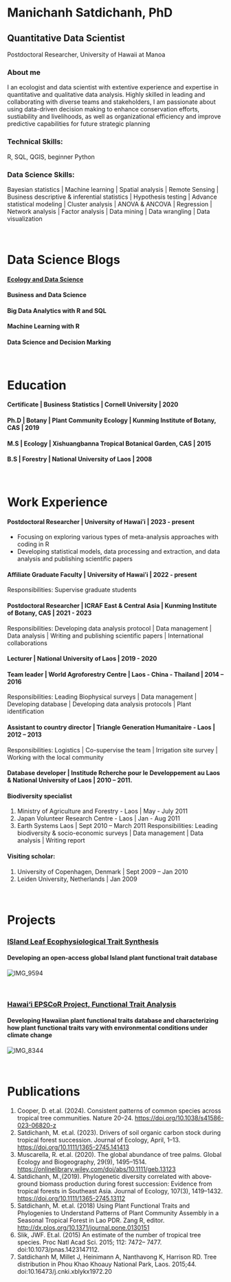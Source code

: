 # Manichanh Satdichanh, PhD
## Quantitative Data Scientist
Postdoctoral Researcher, University of Hawaii at Manoa

### About me
I an ecologist and data scientist with extentive experience and expertise in quantitative and qualitative data analysis. Highly skilled in leading and collaborating with diverse teams and stakeholders, I am passionate about using data-driven decision making to enhance conservation efforts, sustiability and livelihoods, as well as organizational efficiency and improve predictive capabilities for future strategic planning

### Technical Skills: 
R, SQL, QGIS, beginner Python

### Data Science Skills: 
Bayesian statistics | Machine learning | Spatial analysis | Remote Sensing | Business descriptive & inferential statistics | Hypothesis testing | Advance statistical modeling | Cluster analysis | ANOVA & ANCOVA | Regression | Network analysis | Factor analysis | Data mining | Data wrangling | Data visualization 

<br>

# Data Science Blogs
#### [Ecology and Data Science](https://rpubs.com/satdichanhRmarkdown/1142489)
#### Business and Data Science
#### Big Data Analytics with R and SQL
#### Machine Learning with R
#### Data Science and Decision Marking

<br>

# Education
#### Certificate | Business Statistics | Cornell University | 2020
#### Ph.D | Botany | Plant Community Ecology | Kunming Institute of Botany, CAS | 2019
#### M.S | Ecology | Xishuangbanna Tropical Botanical Garden, CAS | 2015
#### B.S | Forestry | National University of Laos | 2008

<br>

# Work Experience
#### Postdoctoral Researcher | University of Hawaiʻi | 2023 - present
- Focusing on exploring various types of meta-analysis approaches with coding in R
- Developing statistical models, data processing and extraction, and data analysis and publishing scientific papers

#### Affiliate Graduate Faculty | University of Hawaiʻi | 2022 - present
Responsibilities: Supervise graduate students
#### Postdoctoral Researcher | ICRAF East & Central Asia | Kunming Institute of Botany, CAS | 2021 - 2023
Responsibilities: Developing data analysis protocol | Data management | Data analysis | Writing and publishing scientific papers | International collaborations
#### Lecturer | National University of Laos | 2019 - 2020
#### Team leader | World Agroforestry Centre | Laos - China - Thailand | 2014 – 2016
Responsibilities: Leading Biophysical surveys | Data management | Developing database | Developing data analysis protocols | Plant identification
#### Assistant to country director | Triangle Generation Humanitaire - Laos | 2012 – 2013
Responsibilities: Logistics | Co-supervise the team | Irrigation site survey | Working with the local community

#### Database developer | Institude Rcherche pour le Developpement au Laos & National University of Laos | 2010 – 2011. 

#### Biodiversity specialist 
1. Ministry of Agriculture and Forestry - Laos | May - July 2011
2. Japan Volunteer Research Centre - Laos | Jan - Aug 2011
3. Earth Systems Laos | Sept 2010 – March 2011
Responsibilities: Leading biodiversity & socio-economic surveys | Data management | Data analysis | Writing report

#### Visiting scholar:
1. University of Copenhagen, Denmark | Sept 2009 – Jan 2010
2. Leiden University, Netherlands | Jan 2009

<br>

# Projects

### [ISland Leaf Ecophysiological Trait Synthesis](https://www.fondationbiodiversite.fr/en/the-frb-in-action/programs-and-projects/le-cesab/islets/)
#### Developing an open-access global Island plant functional trait database
![IMG_9594](https://github.com/satdichanh/datascience-portfolio.org/assets/50197613/cce102c3-9340-43df-99b5-60a06611fbda)

<br> 

### [Hawai‘i EPSCoR Project, Functional Trait Analysis](https://hawaii.edu/epscor/functional-trait-analysis/)
#### Developing Hawaiian plant functional traits database and characterizing how plant functional traits vary with environmental conditions under climate change

![IMG_8344](https://github.com/satdichanh/datascience-portfolio.org/assets/50197613/ca2a67f5-6654-4838-bafb-122df753cd2a)

<br>

# Publications
1.	Cooper, D. et.al. (2024). Consistent patterns of common species across tropical tree communities. Nature 20–24. https://doi.org/10.1038/s41586-023-06820-z
2.	Satdichanh, M. et.al. (2023). Drivers of soil organic carbon stock during tropical forest succession. Journal of Ecology, April, 1–13. https://doi.org/10.1111/1365-2745.141413
3.	Muscarella, R. et.al. (2020). The global abundance of tree palms. Global Ecology and Biogeography, 29(9), 1495–1514. https://onlinelibrary.wiley.com/doi/abs/10.1111/geb.13123
4.	Satdichanh, M.,(2019). Phylogenetic diversity correlated with above‐ground biomass production during forest succession: Evidence from tropical forests in Southeast Asia. Journal of Ecology, 107(3), 1419–1432. https://doi.org/10.1111/1365-2745.13112
5.	Satdichanh, M. et.al. (2018) Using Plant Functional Traits and Phylogenies to Understand Patterns of Plant Community Assembly in a Seasonal Tropical Forest in Lao PDR. Zang R, editor. http://dx.plos.org/10.1371/journal.pone.0130151
6.	Slik, JWF. Et.al. (2015) An estimate of the number of tropical tree species. Proc Natl Acad Sci. 2015; 112: 7472– 7477. doi:10.1073/pnas.1423147112.
7.	Satdichanh M, Millet J, Heinimann A, Nanthavong K, Harrison RD. Tree distribution in Phou Khao Khoauy National Park, Laos. 2015;44. doi:10.16473/j.cnki.xblykx1972.20
